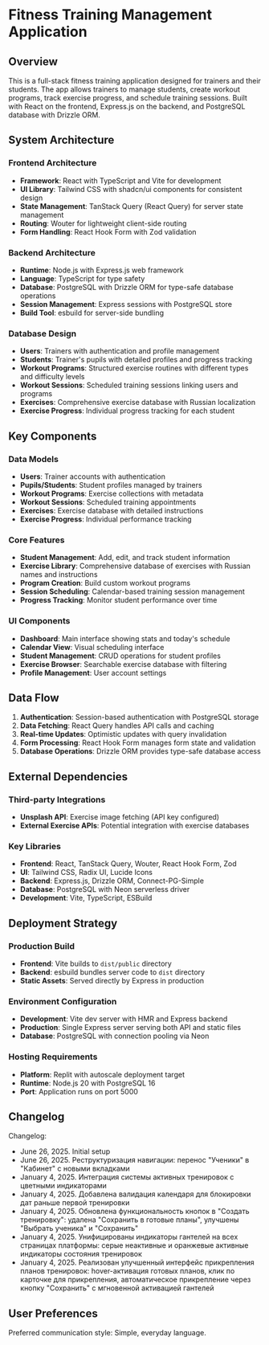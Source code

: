 # Fitness Training Management Application

## Overview

This is a full-stack fitness training application designed for trainers and their students. The app allows trainers to manage students, create workout programs, track exercise progress, and schedule training sessions. Built with React on the frontend, Express.js on the backend, and PostgreSQL database with Drizzle ORM.

## System Architecture

### Frontend Architecture
- **Framework**: React with TypeScript and Vite for development
- **UI Library**: Tailwind CSS with shadcn/ui components for consistent design
- **State Management**: TanStack Query (React Query) for server state management
- **Routing**: Wouter for lightweight client-side routing
- **Form Handling**: React Hook Form with Zod validation

### Backend Architecture
- **Runtime**: Node.js with Express.js web framework
- **Language**: TypeScript for type safety
- **Database**: PostgreSQL with Drizzle ORM for type-safe database operations
- **Session Management**: Express sessions with PostgreSQL store
- **Build Tool**: esbuild for server-side bundling

### Database Design
- **Users**: Trainers with authentication and profile management
- **Students**: Trainer's pupils with detailed profiles and progress tracking
- **Workout Programs**: Structured exercise routines with different types and difficulty levels
- **Workout Sessions**: Scheduled training sessions linking users and programs
- **Exercises**: Comprehensive exercise database with Russian localization
- **Exercise Progress**: Individual progress tracking for each student

## Key Components

### Data Models
- **Users**: Trainer accounts with authentication
- **Pupils/Students**: Student profiles managed by trainers
- **Workout Programs**: Exercise collections with metadata
- **Workout Sessions**: Scheduled training appointments
- **Exercises**: Exercise database with detailed instructions
- **Exercise Progress**: Individual performance tracking

### Core Features
- **Student Management**: Add, edit, and track student information
- **Exercise Library**: Comprehensive database of exercises with Russian names and instructions
- **Program Creation**: Build custom workout programs
- **Session Scheduling**: Calendar-based training session management
- **Progress Tracking**: Monitor student performance over time

### UI Components
- **Dashboard**: Main interface showing stats and today's schedule
- **Calendar View**: Visual scheduling interface
- **Student Management**: CRUD operations for student profiles
- **Exercise Browser**: Searchable exercise database with filtering
- **Profile Management**: User account settings

## Data Flow

1. **Authentication**: Session-based authentication with PostgreSQL storage
2. **Data Fetching**: React Query handles API calls and caching
3. **Real-time Updates**: Optimistic updates with query invalidation
4. **Form Processing**: React Hook Form manages form state and validation
5. **Database Operations**: Drizzle ORM provides type-safe database access

## External Dependencies

### Third-party Integrations
- **Unsplash API**: Exercise image fetching (API key configured)
- **External Exercise APIs**: Potential integration with exercise databases

### Key Libraries
- **Frontend**: React, TanStack Query, Wouter, React Hook Form, Zod
- **UI**: Tailwind CSS, Radix UI, Lucide Icons
- **Backend**: Express.js, Drizzle ORM, Connect-PG-Simple
- **Database**: PostgreSQL with Neon serverless driver
- **Development**: Vite, TypeScript, ESBuild

## Deployment Strategy

### Production Build
- **Frontend**: Vite builds to `dist/public` directory
- **Backend**: esbuild bundles server code to `dist` directory
- **Static Assets**: Served directly by Express in production

### Environment Configuration
- **Development**: Vite dev server with HMR and Express backend
- **Production**: Single Express server serving both API and static files
- **Database**: PostgreSQL with connection pooling via Neon

### Hosting Requirements
- **Platform**: Replit with autoscale deployment target
- **Runtime**: Node.js 20 with PostgreSQL 16
- **Port**: Application runs on port 5000

## Changelog

Changelog:
- June 26, 2025. Initial setup
- June 26, 2025. Реструктуризация навигации: перенос "Ученики" в "Кабинет" с новыми вкладками
- January 4, 2025. Интеграция системы активных тренировок с цветными индикаторами
- January 4, 2025. Добавлена валидация календаря для блокировки дат раньше первой тренировки
- January 4, 2025. Обновлена функциональность кнопок в "Создать тренировку": удалена "Сохранить в готовые планы", улучшены "Выбрать ученика" и "Сохранить"
- January 4, 2025. Унифицированы индикаторы гантелей на всех страницах платформы: серые неактивные и оранжевые активные индикаторы состояния тренировок
- January 4, 2025. Реализован улучшенный интерфейс прикрепления планов тренировок: hover-активация готовых планов, клик по карточке для прикрепления, автоматическое прикрепление через кнопку "Сохранить" с мгновенной активацией гантелей

## User Preferences

Preferred communication style: Simple, everyday language.